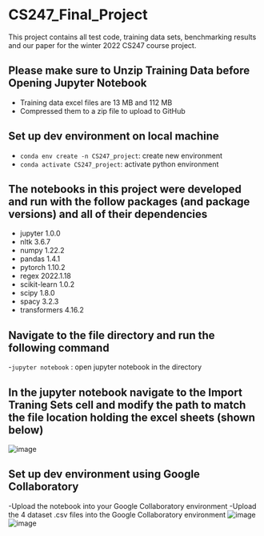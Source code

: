 # CS247_Final_Project
This project contains all test code, training data sets, benchmarking results and our paper for the winter 2022 CS247 course project.

## Please make sure to Unzip Training Data before Opening Jupyter Notebook
- Training data excel files are 13 MB and 112 MB
- Compressed them to a zip file to upload to GitHub

## Set up dev environment on local machine

- `conda env create -n CS247_project`: create new environment
- `conda activate CS247_project`: activate python environment

## The notebooks in this project were developed and run with the follow packages (and package versions) and all of their dependencies

- jupyter 1.0.0
- nltk 3.6.7
- numpy 1.22.2
- pandas 1.4.1
- pytorch 1.10.2
- regex 2022.1.18
- scikit-learn 1.0.2
- scipy 1.8.0
- spacy 3.2.3
- transformers 4.16.2

## Navigate to the file directory and run the following command

-`jupyter notebook` : open jupyter notebook in the directory

## In the jupyter notebook navigate to the Import Traning Sets cell and modify the path to match the file location holding the excel sheets (shown below)
![image](https://user-images.githubusercontent.com/74755502/158052512-7e319d7f-b0cb-4441-aa38-fa95a8bf693d.png)

## Set up dev environment using Google Collaboratory

-Upload the notebook into your Google Collaboratory environment
-Upload the 4 dataset .csv files into the Google Collaboratory environment
![image](https://user-images.githubusercontent.com/82487365/158080834-9a74a26a-05f3-4d79-98b3-1f18d8acdd81.png)
![image](https://user-images.githubusercontent.com/82487365/158080848-328f75e5-341b-40e6-b9bd-d22447520e0c.png)
